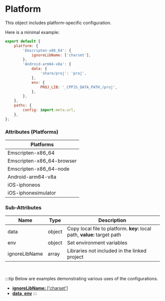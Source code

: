 # Platform
This object includes platform-specific configuration.

Here is a minimal example:
```js
export default {
    platform: {
        'Emscripten-x86_64': {
            ignoreLibName: ['charset'],
        },
        'Android-arm64-v8a': {
            data: {
                'share/proj': 'proj',
            },
            env: {
                PROJ_LIB: '_CPPJS_DATA_PATH_/proj',
            },
        },
    },
    paths: {
        config: import.meta.url,
    },
};
```

### Attributes (Platforms)

| Platforms |
| ---- |
| Emscripten-x86_64 |
| Emscripten-x86_64-browser |
| Emscripten-x86_64-node |
| Android-arm64-v8a |
| iOS-iphoneos |
| iOS-iphonesimulator |

### Sub-Attributes

| Name | Type | Description |
| ---- | ---- | ----------- |
| data | object | Copy local file to platform. **key:** local path, **value:** target path |
| env | object  | Set environment variables |
| ignoreLibName | array | Libraries not included in the linked project |

<br />

:::tip
Below are examples demonstrating various uses of the configurations.  
- [**ignoreLibName:** ['charset']](https://www.npmjs.com/package/@cpp.js/package-iconv?activeTab=code)
- [**data**, **env**](https://www.npmjs.com/package/@cpp.js/package-proj?activeTab=code)
:::
